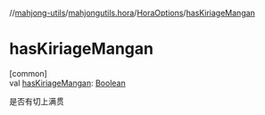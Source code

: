 //[mahjong-utils](../../../index.md)/[mahjongutils.hora](../index.md)/[HoraOptions](index.md)/[hasKiriageMangan](has-kiriage-mangan.md)

# hasKiriageMangan

[common]\
val [hasKiriageMangan](has-kiriage-mangan.md): [Boolean](https://kotlinlang.org/api/latest/jvm/stdlib/kotlin-stdlib/kotlin/-boolean/index.html)

是否有切上满贯

